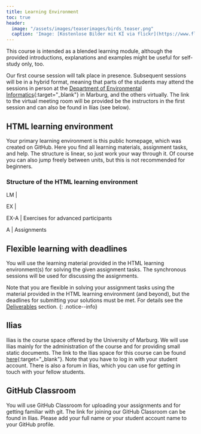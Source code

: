 ```yaml
---
title: Learning Environment
toc: true
header:
  image: "/assets/images/teaserimages/birds_teaser.png"
  caption: 'Image: [Kostenlose Bilder mit KI via flickr](https://www.flickr.com/photos/ai_universe/53440008559/); [CC BY 2.0 DEED](https://creativecommons.org/licenses/by/2.0/); image cropped'
---
```


This course is intended as a blended learning module, although the provided introductions, explanations and examples might be useful for self-study only, too.
<!--more-->

Our first course session will talk place in presence. 
Subsequent sessions will be in a hybrid format, meaning that parts of the students may attend the sessions in person 
at the [Department of Environmental Informatics](https://www.uni-marburg.de/en/fb19/disciplines/physisch/environmentalinformatics){:target="_blank"} in Marburg,
and the others virtually. The link to the virtual meeting room will be provided be the instructors in the first session and can also be found in Ilias (see below).



## HTML learning environment

Your primary learning environment is this public homepage, which was created on GitHub.
Here you find all learning materials, assignment tasks, and help.
The structure is linear, so just work your way through it. 
Of course you can also jump freely between units, but this is not recommended for beginners.

### Structure of the HTML learning environment

LM | 

EX | 

EX-A | Exercises for advanced participants

A | Assignments



## Flexible learning with deadlines

You will use the learning material provided in the HTML learning environment(s) for solving the given assignment tasks.
The synchronous sessions will be used for discussing the assignments.

Note that you are flexible in solving your assignment tasks using the material provided in the HTML learning environment (and beyond), 
but the deadlines for submitting your solutions must be met.
For details see the [Deliverables](/moer-bsc-project-seminar-SDM/unit00/unit00-02_deliverables.html) section.
{: .notice--info}



## Ilias

Ilias is the course space offered by the University of Marburg. 
We will use Ilias mainly for the administration of the course and for providing small static documents.
The link to the Ilias space for this course can be found [here](https://ilias.uni-marburg.de/goto.php?target=crs_3203176){:target="_blank"}.
Note that you have to log in with your student account. 
There is also a forum in Ilias, which you can use for getting in touch with your fellow students.



## GitHub Classroom

You will use GitHub Classroom for uploading your assignments and for getting familiar with git.
The link for joining our GitHub Classroom can be found in Ilias.
Please add your full name or your student account name to your GitHub profile.
